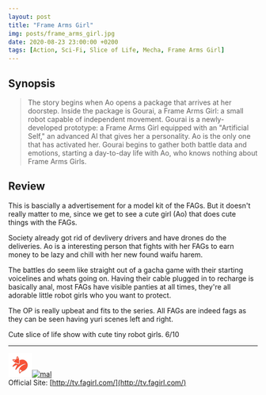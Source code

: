 ```yaml
---
layout: post
title: "Frame Arms Girl"
img: posts/frame_arms_girl.jpg 
date: 2020-08-23 23:00:00 +0200
tags: [Action, Sci-Fi, Slice of Life, Mecha, Frame Arms Girl]
---
```


## Synopsis
>The story begins when Ao opens a package that arrives at her doorstep. Inside the package is Gourai, a Frame Arms Girl: a small robot capable of independent movement. Gourai is a newly-developed prototype: a Frame Arms Girl equipped with an "Artificial Self," an advanced AI that gives her a personality. Ao is the only one that has activated her. Gourai begins to gather both battle data and emotions, starting a day-to-day life with Ao, who knows nothing about Frame Arms Girls.

## Review
This is bascially a advertisement for a model kit of the FAGs. But it doesn't really matter to me, since we get to see a cute girl (Ao) that does cute things with the FAGs. 

Society already got rid of devlivery drivers and have drones do the deliveries. Ao is a interesting person that fights with her FAGs to earn money to be lazy and chill with her new found waifu harem. 

The battles do seem like straight out of a gacha game with their starting voicelines and whats going on. Having their cable plugged in to recharge is basically anal, most FAGs have visible panties at all times, they're all adorable little robot girls who you want to protect.

The OP is really upbeat and fits to the series. All FAGs are indeed fags as they can be seen having yuri scenes left and right.
   
Cute slice of life show with cute tiny robot girls. 6/10

---

[![kitsu](..\assets\img\kitsu.png)](https://kitsu.io/anime/frame-arms-girl)[![mal](..\assets\img\mal.ico)](https://myanimelist.net/anime/34427/Frame_Arms_Girl)  
Official Site: [http://tv.fagirl.com/](http://tv.fagirl.com/)
